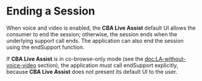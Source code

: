 # Ending a Session

When voice and video is enabled, the **CBA Live Assist** default UI allows the consumer to end the session; otherwise, the session ends when the underlying support call ends. The application can also end the session using the endSupport function.

If **CBA Live Assist** is in co-browse-only mode (see the <doc:LA-without-voice-video> section), the application *must* call endSupport explicitly, because **CBA Live Assist** does not present its default UI to the user.
